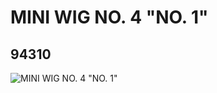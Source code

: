 # MINI WIG NO. 4 "NO. 1"
## 94310
![MINI WIG NO. 4 "NO. 1"](https://lc-www-live-s.legocdn.com/media/bricks/5/2/4614169.jpg)